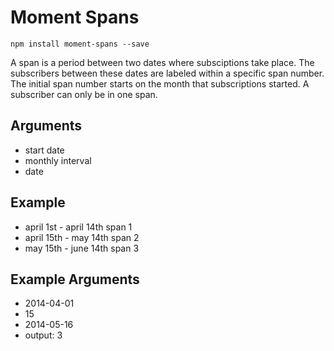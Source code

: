 # Moment Spans

```
npm install moment-spans --save
```

A span is a period between two dates where subsciptions take place. The subscribers between these dates are labeled within a specific span number. The initial span number starts on the month that subscriptions started. A subscriber can only be in one span.

## Arguments

* start date
* monthly interval
* date

## Example

* april 1st - april 14th span 1
* april 15th - may 14th span 2
* may 15th - june 14th span 3

## Example Arguments

* 2014-04-01
* 15
* 2014-05-16
* output: 3
